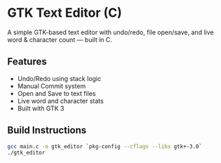 # GTK Text Editor (C)

A simple GTK-based text editor with undo/redo, file open/save, and live word & character count — built in C.

## Features
- Undo/Redo using stack logic
- Manual Commit system
- Open and Save to text files
- Live word and character stats
- Built with GTK 3

## Build Instructions

```bash
gcc main.c -o gtk_editor `pkg-config --cflags --libs gtk+-3.0`
./gtk_editor
